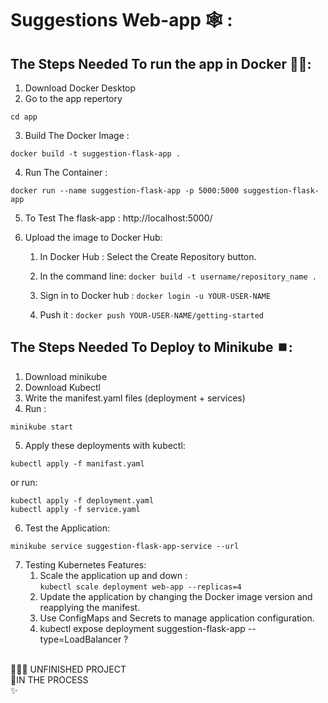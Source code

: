 # Suggestions Web-app 🕸 :

## The Steps Needed To run the app in Docker 🐋🐳:

1. Download Docker Desktop
2. Go to the app repertory
```
cd app
```
3. Build The Docker Image : 

```
docker build -t suggestion-flask-app .
```
4. Run The Container : 

```
docker run --name suggestion-flask-app -p 5000:5000 suggestion-flask-app
```
5. To Test The flask-app : http://localhost:5000/

6. Upload the image to Docker Hub:
    1. In Docker Hub : Select the Create Repository button.
    2. In the command line: ```docker build -t username/repository_name .```

    3. Sign in to Docker hub : ```docker login -u YOUR-USER-NAME```
    4. Push it  : ```docker push YOUR-USER-NAME/getting-started```


## The Steps Needed To Deploy to Minikube ⏹️:

1. Download minikube
2. Download Kubectl 
3. Write the manifest.yaml files (deployment + services)
4. Run : 
```
minikube start
```
5. Apply these deployments with kubectl:
```
kubectl apply -f manifast.yaml
```
or run:
```
kubectl apply -f deployment.yaml
kubectl apply -f service.yaml
```
6. Test the Application:
```
minikube service suggestion-flask-app-service --url
```
7. Testing Kubernetes Features: 
    1. Scale the application up and down : <br />
    ```kubectl scale deployment web-app --replicas=4 ```
    2. Update the application by changing the Docker image version and reapplying the manifest.
    3. Use ConfigMaps and Secrets to manage application configuration.
    4. kubectl expose deployment suggestion-flask-app --type=LoadBalancer ?


<br />
🙅🏻‍♂️ UNFINISHED PROJECT  <br />
🚩IN THE PROCESS <br />
✨ 